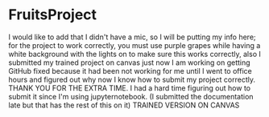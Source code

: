 # FruitsProject
 I would like to add that I didn't have a mic, so I will be putting my info here; for the project to work correctly, you must use purple grapes while having a white background with the lights on to make sure this works correctly, also I submitted my trained project on canvas just now I am working on getting GitHub fixed because it had been not working for me until I went to office hours and figured out why now I know how to submit my project correctly. THANK YOU FOR THE EXTRA TIME. I had a hard time figuring out how to submit it since I'm using jupyternotebook.
(I submitted the documentation late but that has the rest of this on it)
TRAINED VERSION ON CANVAS
